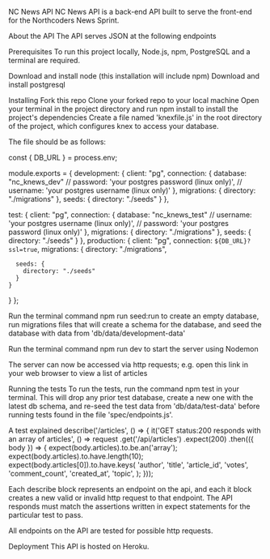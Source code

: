 NC News API
NC News API is a back-end API built to serve the front-end for the Northcoders News Sprint.

About the API
The API serves JSON at the following endpoints

Prerequisites
To run this project locally, Node.js, npm, PostgreSQL and a terminal are required.

Download and install node (this installation will include npm)
Download and install postgresql


Installing
Fork this repo
Clone your forked repo to your local machine
Open your terminal in the project directory and run npm install to install the project's dependencies
Create a file named 'knexfile.js' in the root directory of the project, which configures knex to access your database. 

The file should be as follows:

const { DB_URL } = process.env;

module.exports = {
  development: {
    client: "pg",
    connection: {
      database: "nc_knews_dev"
      // password: 'your postgres password (linux only)',
      // username: 'your postgres username (linux only)'
    },
    migrations: {
      directory: "./migrations"
    },
    seeds: {
      directory: "./seeds"
    }
  },

  test: {
    client: "pg",
    connection: {
      database: "nc_knews_test"
      // username: 'your postgres username (linux only)',
      // password: 'your postgres password (linux only)'
    },
    migrations: {
      directory: "./migrations"
    },
    seeds: {
      directory: "./seeds"
    }
  },
  production: {
    client: "pg",
    connection: `${DB_URL}?ssl=true`,
    migrations: {
      directory: "./migrations",

      seeds: {
        directory: "./seeds"
      }
    }
  }
};

Run the terminal command npm run seed:run to create an empty database, run migrations files that will create a schema for the database, and seed the database with data from 'db/data/development-data'

Run the terminal command npm run dev to start the server using Nodemon

The server can now be accessed via http requests; e.g. open this link in your web browser to view a list of articles

Running the tests
To run the tests, run the command npm test in your terminal. This will drop any prior test database, create a new one with the latest db schema, and re-seed the test data from 'db/data/test-data' before running tests found in the file 'spec/endpoints.js'.

A test explained
    describe('/articles', () => {
      it('GET status:200 responds with an array of articles', () => request
        .get('/api/articles')
        .expect(200)
        .then(({ body }) => {
          expect(body.articles).to.be.an('array');
          expect(body.articles).to.have.length(10);
          expect(body.articles[0]).to.have.keys(
            'author',
            'title',
            'article_id',
            'votes',
            'comment_count',
            'created_at',
            'topic',
          );
        }));
        
Each describe block represents an endpoint on the api, and each it block creates a new valid or invalid http request to that endpoint. The API responds must match the assertions written in expect statements for the particular test to pass.

All endpoints on the API are tested for possible http requests.

Deployment
This API is hosted on Heroku. 
